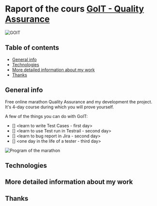 # Raport of the cours [GoIT - Quality Assurance](https://qa.m.goit.global/pl/?utm_source=ref&utm_medium=ref&utm_campaign=mar) 


![GOIT](https://github.com/eksperymentator/GoIT_Maraton_QA/assets/101925955/90e24fbb-dbcc-4ec8-8ba6-a051522d0803 "home")
<br>

## Table of contents
* [General info](#General-info)
* [Technologies](#Technologies)
* [More detailed information about my work](#More-detailed-information-about-my-work)
* [Thanks](#Thanks)

## General info <br>

Free online marathon Quality Assurance and my development the project. <br>
It's 4-day course during which you will prove yourself. <br>

A few of the things you can do with GoIT: <br>
- [] <learn to write Test Cases - first day> <br>
- [] <learn to use Test run in Testrail - second day> <br>
- [] <learn to bug report in Jira - second day> <br>
- [] <one day in the life of a tester - third day> <br>

![Program of the marathon](https://github.com/eksperymentator/GoIT_Maraton_QA/assets/101925955/e3034b82-ea94-45d6-b8e8-2f058c3e2e8f)
<br>


## Technologies

## More detailed information about my work

## Thanks

